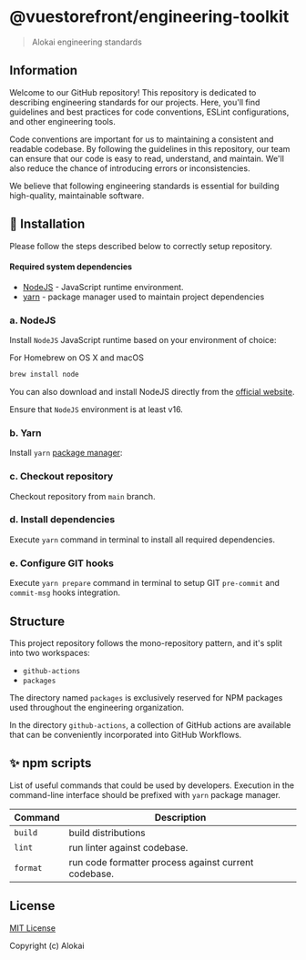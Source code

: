 # @vuestorefront/engineering-toolkit

> Alokai engineering standards

## Information

Welcome to our GitHub repository! This repository is dedicated to describing engineering standards for our projects. Here, you'll find guidelines and best practices for code conventions, ESLint configurations, and other engineering tools.

Code conventions are important for us to maintaining a consistent and readable codebase. By following the guidelines in this repository, our team can ensure that our code is easy to read, understand, and maintain. We'll also reduce the chance of introducing errors or inconsistencies.

We believe that following engineering standards is essential for building high-quality, maintainable software.

## 🔧 Installation

Please follow the steps described below to correctly setup repository.

#### Required system dependencies

-   [NodeJS](https://nodejs.org/en/) -  JavaScript runtime environment.
-   [yarn](https://yarnpkg.com/) - package manager used to maintain project dependencies

### a. NodeJS

Install `NodeJS` JavaScript runtime based on your environment of choice:

For Homebrew on OS X and macOS

```sh
brew install node
```

You can also download and install NodeJS directly from the [official website](https://nodejs.org/en/).

Ensure that `NodeJS` environment is at least v16.

### b. Yarn

Install `yarn` [package manager](https://yarnpkg.com/getting-started/install):

### c. Checkout repository

Checkout repository from `main` branch.

### d. Install dependencies

Execute `yarn` command in terminal to install all required dependencies.

### e. Configure GIT hooks

Execute `yarn prepare` command in terminal to setup GIT `pre-commit` and `commit-msg` hooks integration.


## Structure
This project repository follows the mono-repository pattern, and it's split into two workspaces:

- `github-actions`
- `packages`

The directory named `packages` is exclusively reserved for NPM packages used throughout the engineering organization.

In the directory `github-actions`, a collection of GitHub actions are available that can be conveniently incorporated into GitHub Workflows.

## ✨ npm scripts

List of useful commands that could be used by developers. Execution in the command-line interface should be prefixed with `yarn` package manager.

| Command  | Description                                          |
| -------- | ---------------------------------------------------- |
| `build`  | build distributions                                  |
| `lint`   | run linter against codebase.                         |
| `format` | run code formatter process against current codebase. |


## License

[MIT License](./LICENSE)

Copyright (c) Alokai